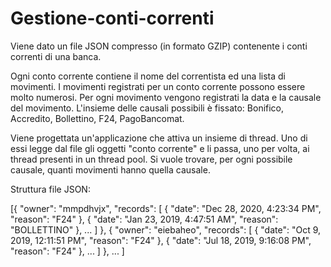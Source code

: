 # Gestione-conti-correnti

Viene dato un file JSON compresso (in formato GZIP) contenente i conti correnti di una banca.

Ogni conto corrente contiene il nome del correntista ed una lista di movimenti.
I movimenti registrati per un conto corrente possono essere molto numerosi.
Per ogni movimento vengono registrati la data e la causale del movimento.
L'insieme delle causali possibili è fissato: Bonifico, Accredito, Bollettino, F24, PagoBancomat.

Viene progettata un'applicazione che attiva un insieme di thread.
Uno di essi legge dal file gli oggetti "conto corrente" e li passa, uno per volta, ai thread presenti in un thread pool.
Si vuole trovare, per ogni possibile causale, quanti movimenti hanno quella causale.

Struttura file JSON:

[{
"owner": "mmpdhvjx",
"records": [
{
"date": "Dec 28, 2020, 4:23:34 PM",
"reason": "F24"
},
{
"date": "Jan 23, 2019, 4:47:51 AM",
"reason": "BOLLETTINO"
},
...
]
},
{
"owner": "eiebaheo",
"records": [
{
"date": "Oct 9, 2019, 12:11:51 PM",
"reason": "F24"
},
{
"date": "Jul 18, 2019, 9:16:08 PM",
"reason": "F24"
},
...
]
},
...
]

